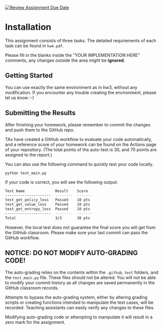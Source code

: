 [![Review Assignment Due Date](https://classroom.github.com/assets/deadline-readme-button-24ddc0f5d75046c5622901739e7c5dd533143b0c8e959d652212380cedb1ea36.svg)](https://classroom.github.com/a/wtr50jJI)
# Installation

This assignment consists of three tasks. The detailed requirements of each task can be found in `hw4.pdf`.

Please fill in the blanks inside the "YOUR IMPLEMENTATION HERE" comments, any changes outside the area might be **ignored**.

## Getting Started

You can use exactly the same environment as in hw3, without any modification. If you encounter any trouble creating the environment, please let us know :-)

## Submitting the Results

After finishing your homework, please remember to commit the changes and push them to the GitHub repo.

TAs have created a GitHub workflow to evaluate your code automatically, and a reference score of your homework can be found on the Actions page of your repository. (The total points of the auto-test is 30, and 70 points are assigned to the report.)

You can also use the following command to quickly test your code locally.

```
python test_main.py
```

If your code is correct, you will see the following output:

```bash
Test Name              Result    Score
---------------------  --------  -------
test_get_policy_loss   Passed    10 pts
test_get_value_loss    Passed    10 pts
test_get_entropy_loss  Passed    10 pts
---------------------  --------  -------
Total                  3/3       30 pts
```

However, the local test does not guarantee the final score you will get from the GitHub classroom. Please make sure your last commit can pass the GitHub workflow.

## NOTICE: DO NOT MODIFY AUTO-GRADING CODE!

The auto-grading relies on the contents within the `.github`, `test` folders, and the `test_main.py` file. These files should not be altered. You will not be able to modify your commit history as all changes are saved permanently in the GitHub classroom records.

Attempts to bypass the auto-grading system, either by altering grading scripts or creating functions intended to manipulate the test cases, will be recorded. Teaching assistants can easily verify any changes to these files.

Modifying auto-grading code or attempting to manipulate it will result in a zero mark for the assignment.